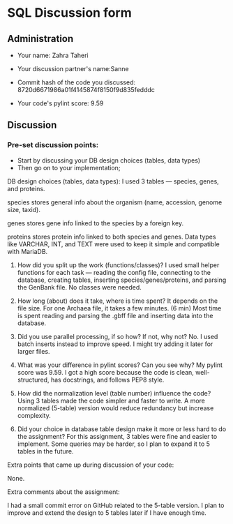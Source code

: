 # SQL Discussion form

## Administration
* Your name: Zahra Taheri

* Your discussion partner's name:Sanne

* Commit hash of the code you discussed:  
8720d6671986a01f4145874f8150f9d835fedddc
* Your code's pylint score: 9.59

## Discussion
### Pre-set discussion points:
- Start by discussing your DB design choices (tables, data types)
- Then go on to your implementation;

DB design choices (tables, data types):
I used 3 tables — species, genes, and proteins.

species stores general info about the organism (name, accession, genome size, taxid).

genes stores gene info linked to the species by a foreign key.

proteins stores protein info linked to both species and genes.
Data types like VARCHAR, INT, and TEXT were used to keep it simple and compatible with MariaDB.

1. How did you split up the work (functions/classes)?
I used small helper functions for each task — reading the config file, connecting to the database, creating tables, inserting species/genes/proteins, and parsing the GenBank file.
No classes were needed.

2. How long (about) does it take, where is time spent?
It depends on the file size. For one Archaea file, it takes a few minutes. (6 min)
Most time is spent reading and parsing the .gbff file and inserting data into the database.

3. Did you use parallel processing, if so how? If not, why not?
No. I used batch inserts instead to improve speed.
I might try adding it later for larger files.

4. What was your difference in pylint scores? Can you see why?
My pylint score was 9.59.
I got a high score because the code is clean, well-structured, has docstrings, and follows PEP8 style.

5. How did the normalization level (table number) influence the code?
Using 3 tables made the code simpler and faster to write.
A more normalized (5-table) version would reduce redundancy but increase complexity.

6. Did your choice in database table design make it more or less hard to do the assignment?
For this assignment, 3 tables were fine and easier to implement.
Some queries may be harder, so I plan to expand it to 5 tables in the future.

Extra points that came up during discussion of your code:

None.

Extra comments about the assignment:

I had a small commit error on GitHub related to the 5-table version.
I plan to improve and extend the design to 5 tables later if I have enough time.